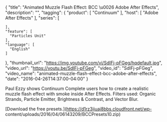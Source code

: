 {
  "title": "Animated Muzzle Flash Effect: BCC \u0026 Adobe After Effects",
  "description": "",
  "tagging": {
    "product": [
      "Continuum"
    ],
    "host": [
      "Adobe After Effects"
    ],
    "series": [

    ],
    "feature": [
      "Particles Unit"
    ],
    "language": [
      "English"
    ]
  },
  "thumbnail_url": "https://img.youtube.com/vi/SdIFj-pFGeg/hqdefault.jpg",
  "video_url": "https://youtu.be/SdIFj-pFGeg",
  "video_id": "SdIFj-pFGeg",
  "video_name": "animated-muzzle-flash-effect-bcc-adobe-after-effects",
  "date": "2016-04-26T14:37:00-04:00"
}

Paul Ezzy shows Continuum Complete users how to create a realistic muzzle
flash effect with smoke inside After Effects. Filters used: Organic Strands,
Particle Emitter, Brightness &amp; Contrast, and Vector Blur.

[Download the free presets.](https://d1rz3ijuaj8bbs.cloudfront.net/wp-
content/uploads/2016/04/06143209/BCCPresets10.zip)


